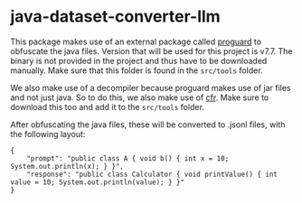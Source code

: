# java-dataset-converter-llm

This package makes use of an external package called [proguard](https://github.com/Guardsquare/proguard?tab=readme-ov-file#-license) to obfuscate the java files.
Version that will be used for this project is v7.7. The binary is not provided in the project and thus have to be downloaded manually. Make sure that this folder is found in the `src/tools` folder.

We also make use of a decompiler because proguard makes use of jar files and not just java. So to do this, we also make use of [cfr](https://www.benf.org/other/cfr/). Make sure to download this too and add it to the `src/tools` folder. 

After obfuscating the java files, these will be converted to .jsonl files, with the following layout:

```jsonl
{
    "prompt": "public class A { void b() { int x = 10; System.out.println(x); } }",
    "response": "public class Calculator { void printValue() { int value = 10; System.out.println(value); } }"
}
```
